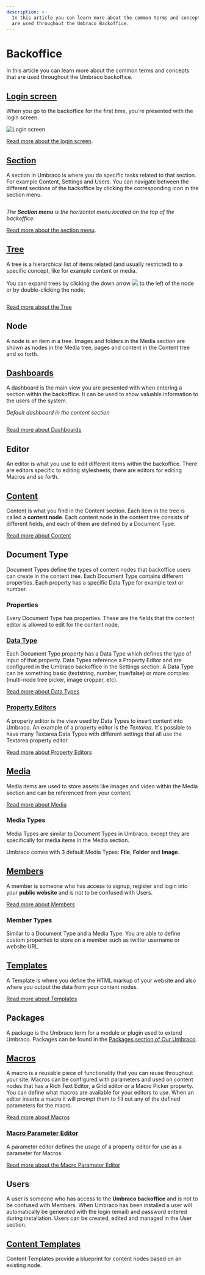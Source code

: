 ```yaml
---
description: >-
  In this article you can learn more about the common terms and concepts that
  are used throughout the Umbraco Backoffice.
---
```


# Backoffice

In this article you can learn more about the common terms and concepts that are used throughout the Umbraco backoffice.

## [Login screen](login.md)

When you go to the backoffice for the first time, you're presented with the login screen.

![Login screen](images/backoffice-login.png)

[Read more about the login screen](login.md).

## [Section](sections.md)

A section in Umbraco is where you do specific tasks related to that section. For example Content, Settings and Users. You can navigate between the different sections of the backoffice by clicking the corresponding icon in the section menu.

<figure><img src="images/highlight-sections.png" alt=""><figcaption></figcaption></figure>

_The **Section menu** is the horizontal menu located on the top of the backoffice._

[Read more about the section menu](sections.md).

## [Tree](../../extending/section-trees/)

A tree is a hierarchical list of items related (and usually restricted) to a specific concept, like for example content or media.

You can expand trees by clicking the down arrow ![](images/expand-node.png) to the left of the node or by double-clicking the node.

<figure><img src="images/highlight-tree.png" alt=""><figcaption></figcaption></figure>

[Read more about the Tree](../../extending/section-trees/)

## Node

A node is an item in a tree. Images and folders in the Media section are shown as nodes in the Media tree, pages and content in the Content tree and so forth.

## [Dashboards](../../extending/dashboards.md)

A dashboard is the main view you are presented with when entering a section within the backoffice. It can be used to show valuable information to the users of the system.

_Default dashboard in the content section_

<figure><img src="images/highlight-dashboard.png" alt=""><figcaption></figcaption></figure>

[Read more about Dashboards](../../extending/dashboards.md)

## Editor

An editor is what you use to edit different items within the backoffice. There are editors specific to editing stylesheets, there are editors for editing Macros and so forth.

## [Content](../data/defining-content.md)

Content is what you find in the Content section. Each item in the tree is called a **content node**. Each content node in the content tree consists of different fields, and each of them are defined by a Document Type.

[Read more about Content](../data/defining-content.md)

## Document Type

Document Types define the types of content nodes that backoffice users can create in the content tree. Each Document Type contains different properties. Each property has a specific Data Type for example text or number.

### Properties

Every Document Type has properties. These are the fields that the content editor is allowed to edit for the content node.

### [Data Type](../data/data-types/)

Each Document Type property has a Data Type which defines the type of input of that property. Data Types reference a Property Editor and are configured in the Umbraco backoffice in the Settings section. A Data Type can be something basic (textstring, number, true/false) or more complex (multi-node tree picker, image cropper, etc).

[Read more about Data Types](../data/data-types/)

### [Property Editors](property-editors/)

A property editor is the view used by Data Types to insert content into Umbraco. An example of a property editor is the _Textarea_. It's possible to have many Textarea Data Types with different settings that all use the Textarea property editor.

[Read more about Property Editors](property-editors/)

## [Media](../data/creating-media/)

Media items are used to store assets like images and video within the Media section and can be referenced from your content.

[Read more about Media](../data/creating-media/)

### Media Types

Media Types are similar to Document Types in Umbraco, except they are specifically for media items in the Media section.

Umbraco comes with 3 default Media Types: **File**, **Folder** and **Image**.

## [Members](../data/members.md)

A member is someone who has access to signup, register and login into your **public website** and is not to be confused with Users.

[Read more about Members](../data/members.md)

### Member Types

Similar to a Document Type and a Media Type. You are able to define custom properties to store on a member such as twitter username or website URL.

## [Templates](../design/templates/)

A Template is where you define the HTML markup of your website and also where you output the data from your content nodes.

[Read more about Templates](../design/templates/)

## Packages

A package is the Umbraco term for a module or plugin used to extend Umbraco. Packages can be found in the [Packages section of Our Umbraco](https://our.umbraco.com/projects/). 

## [Macros](../../reference/templating/macros/)

A macro is a reusable piece of functionality that you can reuse throughout your site. Macros can be configured with parameters and used on content nodes that has a Rich Text Editor, a Grid editor or a Macro Picker property. You can define what macros are available for your editors to use. When an editor inserts a macro it will prompt them to fill out any of the defined parameters for the macro.

[Read more about Macros](../../reference/templating/macros/)

### [Macro Parameter Editor](../../extending/macro-parameter-editors.md)

A parameter editor defines the usage of a property editor for use as a parameter for Macros.

[Read more about the Macro Parameter Editor](../../extending/macro-parameter-editors.md)

## Users

A user is someone who has access to the **Umbraco backoffice** and is not to be confused with Members. When Umbraco has been installed a user will automatically be generated with the login (email) and password entered during installation. Users can be created, edited and managed in the User section.

## [Content Templates](content-templates.md)

Content Templates provide a blueprint for content nodes based on an existing node.
